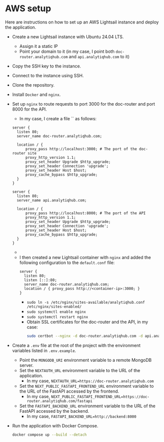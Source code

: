 # AWS setup

Here are instructions on how to set up an AWS Lightsail instance and deploy the application.

* Create a new Lightsail instance with Ubuntu 24.04 LTS.
    * Assign it a static IP
    * Point your domain to it (in my case, I point both `doc-router.analytiqhub.com` and `api.analytiqhub.com` to it)
* Copy the SSH key to the instance.
* Connect to the instance using SSH.
* Clone the repository.
* Install `Docker` and `nginx`.
* Set up `nginx` to route requests to port 3000 for the doc-router and port 8000 for the API.
  * In my case, I create a file `` as follows:
  ```
  server {
	listen 80;
	server_name doc-router.analytiqhub.com;

	location / {
    	proxy_pass http://localhost:3000; # The port of the doc-router site
    	proxy_http_version 1.1;
    	proxy_set_header Upgrade $http_upgrade;
    	proxy_set_header Connection 'upgrade';
    	proxy_set_header Host $host;
    	proxy_cache_bypass $http_upgrade;
	}
  }

  server {
	listen 80;
	server_name api.analytiqhub.com;

	location / {
    	proxy_pass http://localhost:8000; # The port of the API
    	proxy_http_version 1.1;
    	proxy_set_header Upgrade $http_upgrade;
    	proxy_set_header Connection 'upgrade';
    	proxy_set_header Host $host;
    	proxy_cache_bypass $http_upgrade;
	}
  }
  ```
  * 
  * I then created a new Lightsail container with `nginx` and added the following configuration to the `default.conf` file:
    ```
    server {
      listen 80;
      listen [::]:80;
      server_name doc-router.analytiqhub.com;
      location / { proxy_pass http://<container-ip>:3000; }
    }
    ``` 
    * `sudo ln -s /etc/nginx/sites-available/analytiqhub.conf /etc/nginx/sites-enabled/`
    * `sudo systemctl enable nginx`
    * `sudo systemctl restart nginx`
    * Obtain SSL certificates for the doc-router and the API, in my case:
      ```bash
      sudo certbot --nginx -d doc-router.analytiqhub.com -d api.analytiqhub.com
      ```

* Create a `.env` file at the root of the project with the environment variables listed in `.env.example`.
  * Point the `MONGODB_URI` environment variable to a remote MongoDB server.
  * Set the `NEXTAUTH_URL` environment variable to the URL of the application.
    * In my case, `NEXTAUTH_URL=https://doc-router.analytiqhub.com`
  * Set the `NEXT_PUBLIC_FASTAPI_FRONTEND_URL` environment variable to the URL of the FastAPI accessed by the frontend.
    * In my case, `NEXT_PUBLIC_FASTAPI_FRONTEND_URL=https://doc-router.analytiqhub.com/fastapi`
  * Set the `FASTAPI_BACKEND_URL` environment variable to the URL of the FastAPI accessed by the backend.
    * In my case, `FASTAPI_BACKEND_URL=http://backend:8000`
* Run the application with Docker Compose.
  ```bash
  docker compose up --build --detach
  ```
